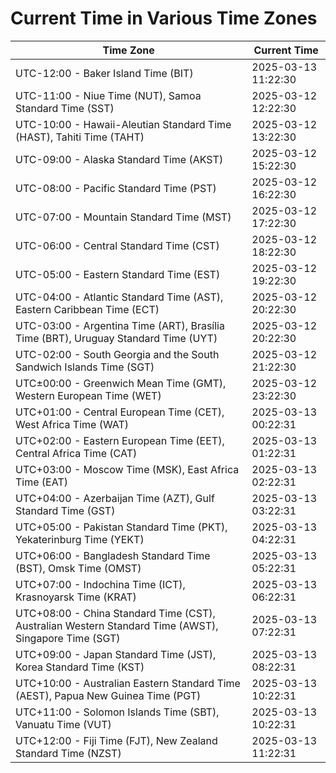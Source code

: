# Current Time in Various Time Zones

| Time Zone | Current Time |
|-----------|--------------|
| UTC-12:00 - Baker Island Time (BIT) | 2025-03-13 11:22:30 |
| UTC-11:00 - Niue Time (NUT), Samoa Standard Time (SST) | 2025-03-12 12:22:30 |
| UTC-10:00 - Hawaii-Aleutian Standard Time (HAST), Tahiti Time (TAHT) | 2025-03-12 13:22:30 |
| UTC-09:00 - Alaska Standard Time (AKST) | 2025-03-12 15:22:30 |
| UTC-08:00 - Pacific Standard Time (PST) | 2025-03-12 16:22:30 |
| UTC-07:00 - Mountain Standard Time (MST) | 2025-03-12 17:22:30 |
| UTC-06:00 - Central Standard Time (CST) | 2025-03-12 18:22:30 |
| UTC-05:00 - Eastern Standard Time (EST) | 2025-03-12 19:22:30 |
| UTC-04:00 - Atlantic Standard Time (AST), Eastern Caribbean Time (ECT) | 2025-03-12 20:22:30 |
| UTC-03:00 - Argentina Time (ART), Brasília Time (BRT), Uruguay Standard Time (UYT) | 2025-03-12 20:22:30 |
| UTC-02:00 - South Georgia and the South Sandwich Islands Time (SGT) | 2025-03-12 21:22:30 |
| UTC±00:00 - Greenwich Mean Time (GMT), Western European Time (WET) | 2025-03-12 23:22:30 |
| UTC+01:00 - Central European Time (CET), West Africa Time (WAT) | 2025-03-13 00:22:31 |
| UTC+02:00 - Eastern European Time (EET), Central Africa Time (CAT) | 2025-03-13 01:22:31 |
| UTC+03:00 - Moscow Time (MSK), East Africa Time (EAT) | 2025-03-13 02:22:31 |
| UTC+04:00 - Azerbaijan Time (AZT), Gulf Standard Time (GST) | 2025-03-13 03:22:31 |
| UTC+05:00 - Pakistan Standard Time (PKT), Yekaterinburg Time (YEKT) | 2025-03-13 04:22:31 |
| UTC+06:00 - Bangladesh Standard Time (BST), Omsk Time (OMST) | 2025-03-13 05:22:31 |
| UTC+07:00 - Indochina Time (ICT), Krasnoyarsk Time (KRAT) | 2025-03-13 06:22:31 |
| UTC+08:00 - China Standard Time (CST), Australian Western Standard Time (AWST), Singapore Time (SGT) | 2025-03-13 07:22:31 |
| UTC+09:00 - Japan Standard Time (JST), Korea Standard Time (KST) | 2025-03-13 08:22:31 |
| UTC+10:00 - Australian Eastern Standard Time (AEST), Papua New Guinea Time (PGT) | 2025-03-13 10:22:31 |
| UTC+11:00 - Solomon Islands Time (SBT), Vanuatu Time (VUT) | 2025-03-13 10:22:31 |
| UTC+12:00 - Fiji Time (FJT), New Zealand Standard Time (NZST) | 2025-03-13 11:22:31 |
